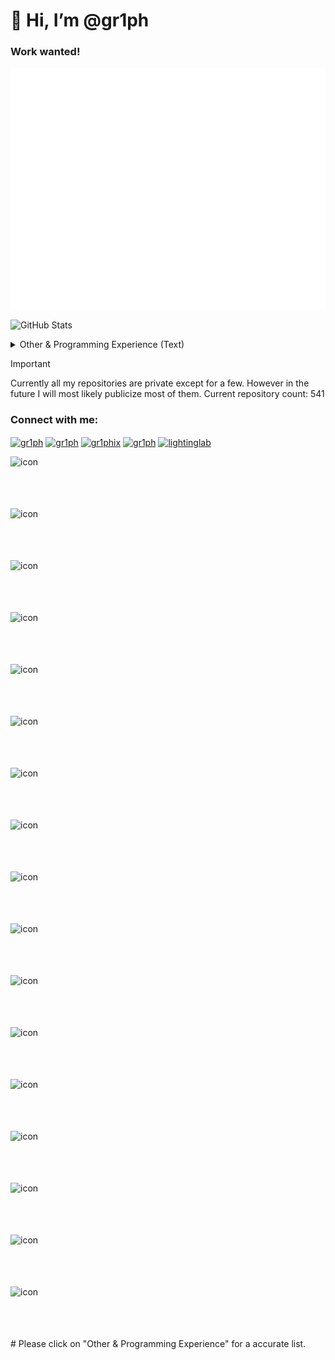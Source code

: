 # 👋 Hi, I’m @gr1ph

### Work wanted!

<picture>
  <img src="/github-metrics.svg" alt="Metrics">
</picture>

![GitHub Stats](https://github-readme-streak-stats.herokuapp.com/?user=gr1ph&theme=gotham&hide_border=true)

<details>

<summary>Other & Programming Experience (Text)</summary>

- Pronouns: he/him
  
- Specializations: Javascript, Python, Batch, and Bash

- Favorite Programming Languages: Javascript specifically Node.js

- Years of experience:
  - 5

- Certifications (For further verification contact me via my discord linked in the "Connect with me" section)
  - Machine Learning in Python provided by freecodecamp.org - Projects not fully completed, classes are fully completed.

- Languages I have worked with (Some very little some a lot):
  - C++, C#, C, Assembly, Ruby, Bash, Powershell, Javascript, Python, CSS, Scala, Python, ReactJS, Node.js, YAML, Kotlin, Solidity, Swift, GDScript, Batch, Wolfram (Mathmatica), Astro, SCSS, Django, Objective-C++, Angular/Typescript, Typescript, Gleam, Lobster, Onyx, Mojo, Java, JSON, SQLite, TCL/Tk (Tool Command Language), PHP, Vue.js, MongoDB, MariaDB, Cassandra, Redis, Amazon Neptune, Neo4j, NuoDB, PostgreSQL, Amazon Aurora (Postgre and MySQL), AuraDB (Basically same as NeoDB), Electron.js, Tauri, MatLab, Haskell, Erlang, Elixir, Cypher for Neo4j, Pascal, and Solid.
  - Other Skills:
    - Privilege Escalation, SQL Injection, Malware Analysis, GraphQL, Cloud Networking, Network Troubleshooting, Network Security, Bug Bounting/Hunting, Tensorflow, Pandas, Pytorch, D3.js, Chart.js, GTK, Firebase, Express.js, Kubernetes, Docker, Canvas.js, Jasmine, Ember.js, Git, Oracle Cloud, Docker Server Deploying, AWS, Google Cloud, Microsoft Azura, Android, and Keras :).

</details>

> [!IMPORTANT]
> Currently all my repositories are private except for a few. However in the future I will most likely publicize most of them. Current repository count: 541

<h3 align="left">Connect with me:</h3>
<p align="left">
<a href="https://codepen.io/gr1ph" target="blank"><img align="center" src="https://raw.githubusercontent.com/rahuldkjain/github-profile-readme-generator/master/src/images/icons/Social/codepen.svg" alt="gr1ph" height="30" width="40" /></a>
<a href="https://codesandbox.com/gr1ph" target="blank"><img align="center" src="https://raw.githubusercontent.com/rahuldkjain/github-profile-readme-generator/master/src/images/icons/Social/codesandbox.svg" alt="gr1ph" height="30" width="40" /></a>
<a href="https://kaggle.com/gr1phix" target="blank"><img align="center" src="https://raw.githubusercontent.com/rahuldkjain/github-profile-readme-generator/master/src/images/icons/Social/kaggle.svg" alt="gr1phix" height="30" width="40" /></a>
<a href="https://www.leetcode.com/gr1ph" target="blank"><img align="center" src="https://raw.githubusercontent.com/rahuldkjain/github-profile-readme-generator/master/src/images/icons/Social/leet-code.svg" alt="gr1ph" height="30" width="40" /></a>
<a href="https://discord.gg/lightinglab" target="blank"><img align="center" src="https://raw.githubusercontent.com/rahuldkjain/github-profile-readme-generator/master/src/images/icons/Social/discord.svg" alt="lightinglab" height="30" width="40" /></a>
</p>

<div style="display: flex; align-items: flex-start;"><img src="https://techstack-generator.vercel.app/csharp-icon.svg" alt="icon" width="83" height="83" /></div><div style="display: flex; align-items: flex-start;"><img src="https://techstack-generator.vercel.app/js-icon.svg" alt="icon" width="83" height="83" /></div><div style="display: flex; align-items: flex-start;"><img src="https://techstack-generator.vercel.app/ts-icon.svg" alt="icon" width="83" height="83" /></div><div style="display: flex; align-items: flex-start;"><img src="https://techstack-generator.vercel.app/cpp-icon.svg" alt="icon" width="83" height="83" /></div><div style="display: flex; align-items: flex-start;"><img src="https://techstack-generator.vercel.app/react-icon.svg" alt="icon" width="83" height="83" /></div><div style="display: flex; align-items: flex-start;"><img src="https://techstack-generator.vercel.app/swift-icon.svg" alt="icon" width="83" height="83" /></div><div style="display: flex; align-items: flex-start;"><img src="https://techstack-generator.vercel.app/sass-icon.svg" alt="icon" width="83" height="83" /></div><div style="display: flex; align-items: flex-start;"><img src="https://techstack-generator.vercel.app/graphql-icon.svg" alt="icon" width="83" height="83" /></div><div style="display: flex; align-items: flex-start;"><img src="https://techstack-generator.vercel.app/django-icon.svg" alt="icon" width="83" height="83" /></div><div style="display: flex; align-items: flex-start;"><img src="https://techstack-generator.vercel.app/python-icon.svg" alt="icon" width="83" height="83" /></div><div style="display: flex; align-items: flex-start;"><img src="https://techstack-generator.vercel.app/github-icon.svg" alt="icon" width="83" height="83" /></div><div style="display: flex; align-items: flex-start;"><img src="https://techstack-generator.vercel.app/docker-icon.svg" alt="icon" width="83" height="83" /></div><div style="display: flex; align-items: flex-start;"><img src="https://techstack-generator.vercel.app/mysql-icon.svg" alt="icon" width="83" height="83" /></div><div style="display: flex; align-items: flex-start;"><img src="https://techstack-generator.vercel.app/java-icon.svg" alt="icon" width="83" height="83" /></div><div style="display: flex; align-items: flex-start;"><img src="https://techstack-generator.vercel.app/kubernetes-icon.svg" alt="icon" width="83" height="83" /></div><div style="display: flex; align-items: flex-start;"><img src="https://techstack-generator.vercel.app/eslint-icon.svg" alt="icon" width="83" height="83" /></div><div style="display: flex; align-items: flex-start;"><img src="https://techstack-generator.vercel.app/prettier-icon.svg" alt="icon" width="83" height="83" /></div>
# Please click on "Other & Programming Experience" for a accurate list.
